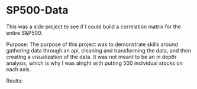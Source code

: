 # SP500-Data

This was a side project to see if I could build a correlation matrix for the entire S&P500. 

Purpose:
The purpose of this project was to demonstrate skills around gathering data through an api, cleaning and transforming the data, and then creating a visualization of the data. It was not meant to be an in depth analysis, which is why I was alright with putting 500 individual stocks on each axis.

Reults:
